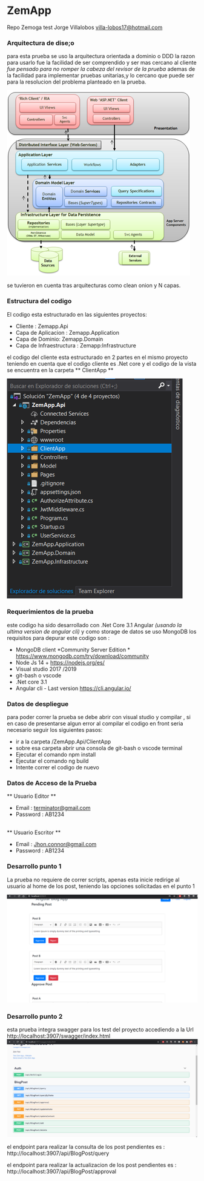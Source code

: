 # ZemApp
Repo Zemoga test Jorge Villalobos villa-lobos17@hotmail.com

### Arquitectura de dise;o
para esta prueba se uso la arquitectura orientada a dominio o DDD la razon para usarlo fue la facilidad de ser comprendido y ser mas cercano al cliente *fue pensado para no romper la cabeza del revisor de la prueba* ademas de la facilidad para implementar pruebas unitarias,y lo cercano que puede ser para la resolucion del problema planteado en la prueba.

![alt text](https://raw.githubusercontent.com/villa-lobos17/ZemApp/main/DDD_png_pure0.png)

se tuvieron en cuenta tras arquitecturas como clean onion y N capas.

### Estructura del codigo
El codigo esta estructurado en las siguientes proyectos:
* Cliente : Zemapp.Api
* Capa de Aplicacion : Zemapp.Application
* Capa de Dominio: Zemapp.Domain
* Capa de Infraestructura : Zemapp:Infrastructure

el codigo del cliente esta estructurado en 2 partes en el mismo proyecto teniendo en cuenta que el codigo cliente es .Net core y el codigo de la vista se encuentra en la carpeta ** ClientApp ** 

![alt text](https://raw.githubusercontent.com/villa-lobos17/ZemApp/main/client.PNG)



### Requerimientos de la prueba
este codigo ha sido desarrollado con .Net Core 3.1  Angular *(usando la ultima version de angular cli)* y como storage de datos se uso MongoDB los requisitos para depurar este codigo son :

* MongoDB client *Community Server Edition *  https://www.mongodb.com/try/download/community 
* Node Js 14 + https://nodejs.org/es/
* Visual studio 2017 /2019
* git-bash o vscode
* .Net core 3.1
* Angular cli - Last version https://cli.angular.io/ 

### Datos de despliegue
para poder correr la prueba se debe abrir con visual studio y compilar , si en caso de presentarse algun error al compilar el codigo en front seria necesario seguir los siguientes pasos:
* ir a la carpeta /ZemApp.Api/ClientApp
* sobre esa carpeta abrir una consola de git-bash o vscode terminal
* Ejecutar el comando npm install
* Ejecutar el comando ng build
* Intente correr el codigo de nuevo

### Datos de Acceso de la Prueba

** 
Usuario Editor **
* Email : terminator@gmail.com
* Password : AB1234
</br>
** Usuario Escritor **

* Email : Jhon.connor@gmail.com 
* Password : AB1234

### Desarrollo punto 1
La prueba no requiere de correr scripts, apenas esta inicie redirige al usuario al home de los post, teniendo las opciones solicitadas en el punto 1 

![alt text](https://raw.githubusercontent.com/villa-lobos17/ZemApp/main/App1.PNG)


### Desarrollo punto 2
esta prueba integra swagger para los test del proyecto accediendo a la Url http://localhost:3907/swagger/index.html
![alt text](https://raw.githubusercontent.com/villa-lobos17/ZemApp/main/swa10.PNG)

el endpoint para realizar la consulta de los post pendientes es :
http://localhost:3907/api/BlogPost/query

el endpoint para realizar la actualizacion  de los post pendientes es :
http://localhost:3907/api/BlogPost/approval


